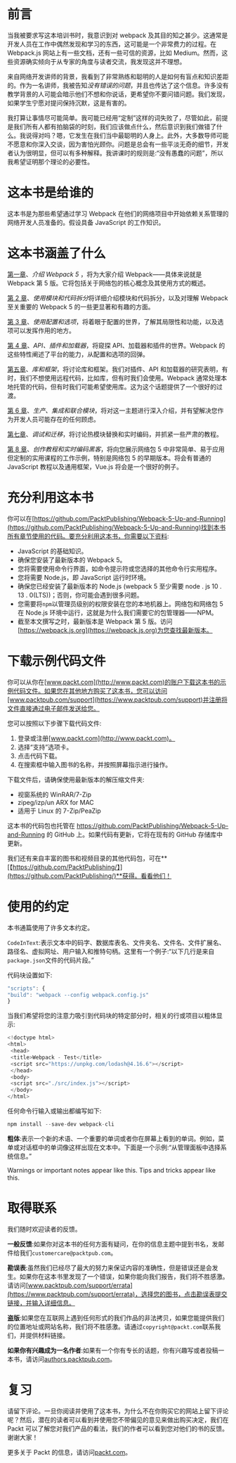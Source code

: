 # 前言

当我被要求写这本培训书时，我意识到对 webpack 及其目的知之甚少。这通常是开发人员在工作中偶然发现和学习的东西，这可能是一个非常费力的过程。在 Webpack.js 网站上有一些文档，还有一些可信的资源，比如 Medium。然而，这些资源确实倾向于从专家的角度与读者交流，我发现这并不理想。

来自网络开发讲师的背景，我看到了非常熟练和聪明的人是如何有盲点和知识差距的。作为一名讲师，我被告知*没有错误的问题*，并且也传达了这个信息。许多没有教学背景的人可能会暗示他们不想和你说话，更希望你不要问错问题。我们发现，如果学生宁愿对提问保持沉默，这是有害的。

我打算让事情尽可能简单。我可能已经用“定制”这样的词失败了，尽管如此，前提是我们所有人都有拍脑袋的时刻，我们应该做点什么，然后意识到我们做错了什么。我说得对吗？嗯，它发生在我们当中最聪明的人身上。此外，大多数导师可能不愿意和你深入交谈，因为害怕光顾你。问题是总会有一些平淡无奇的细节，开发者认为很明显，但可以有多种解释。我讲课时的规则是:“没有愚蠢的问题”，所以我希望证明那个理论的必要性。

# 这本书是给谁的

这本书是为那些希望通过学习 Webpack 在他们的网络项目中开始依赖关系管理的网络开发人员准备的。假设具备 JavaScript 的工作知识。

# 这本书涵盖了什么

[第一章](1.html)、*介绍 Webpack 5* ，将为大家介绍 Webpack——具体来说就是 Webpack 第 5 版。它将包括关于网络包的核心概念及其使用方式的概述。

[第 2 章](2.html)、*使用模块和代码拆分*将详细介绍模块和代码拆分，以及对理解 Webpack 至关重要的 Webpack 5 的一些更显著和有趣的方面。

[第 3 章](3.html)、*使用配置和选项*，将着眼于配置的世界，了解其局限性和功能，以及选项可以发挥作用的地方。

[第 4 章](4.html)、*API、插件和加载器*，将窥探 API、加载器和插件的世界。Webpack 的这些特性阐述了平台的能力，从配置和选项的回弹。

[第五章](5.html)、*库和框架*，将讨论库和框架。我们对插件、API 和加载器的研究表明，有时，我们不想使用远程代码，比如库，但有时我们会使用。Webpack 通常处理本地托管的代码，但有时我们可能希望使用库。这为这个话题提供了一个很好的过渡。

[第 6 章](6.html)、*生产、集成和联合模块*，将对这一主题进行深入介绍，并有望解决您作为开发人员可能存在的任何顾虑。

[第七章](7.html)、*调试和迁移*，将讨论热模块替换和实时编码，并抓紧一些严肃的教程。

[第 8 章](8.html)、*创作教程和实时编码黑客*，将向您展示网络包 5 中非常简单、易于应用但定制的实用课程的工作示例，特别是网络包 5 的早期版本。将会有普通的 JavaScript 教程以及通用框架，Vue.js 将会是一个很好的例子。

# 充分利用这本书

你可以在[https://github.com/PacktPublishing/Webpack-5-Up-and-Running](https://github.com/PacktPublishing/Webpack-5-Up-and-Running)找到本书所有章节使用的代码。要充分利用这本书，你需要以下资料:

*   JavaScript 的基础知识。
*   确保您安装了最新版本的 Webpack 5。
*   您将需要使用命令行界面，如命令提示符或您选择的其他命令行实用程序。
*   您将需要 Node.js，即 JavaScript 运行时环境。
*   确保您已经安装了最新版本的 Node.js (webpack 5 至少需要 node . js 10 . 13 . 0(LTS))；否则，你可能会遇到很多问题。
*   您需要将`npm`以管理员级别的权限安装在您的本地机器上。网络包和网络包 5 在 Node.js 环境中运行，这就是为什么我们需要它的包管理器——NPM。
*   截至本文撰写之时，最新版本是 Webpack 第 5 版。访问[https://webpack.js.org](https://webpack.js.org)为您查找最新版本。

# 下载示例代码文件

你可以从你在[www.packt.com](http://www.packt.com)的账户下载这本书的示例代码文件。如果您在其他地方购买了这本书，您可以访问[www.packtpub.com/support](https://www.packtpub.com/support)并注册将文件直接通过电子邮件发送给您。

您可以按照以下步骤下载代码文件:

1.  登录或注册[www.packt.com](http://www.packt.com)。
2.  选择“支持”选项卡。
3.  点击代码下载。
4.  在搜索框中输入图书的名称，并按照屏幕指示进行操作。

下载文件后，请确保使用最新版本的解压缩文件夹:

*   视窗系统的 WinRAR/7-Zip
*   zipeg/izp/un ARX for MAC
*   适用于 Linux 的 7-Zip/PeaZip

这本书的代码包也托管在 https://github.com/PacktPublishing/Webpack-5-Up-and-Running 的 GitHub 上。如果代码有更新，它将在现有的 GitHub 存储库中更新。

我们还有来自丰富的图书和视频目录的其他代码包，可在**[【https://github.com/PacktPublishing/】](https://github.com/PacktPublishing/)**获得。看看他们！

# 使用的约定

本书通篇使用了许多文本约定。

`CodeInText`:表示文本中的码字、数据库表名、文件夹名、文件名、文件扩展名、路径名、虚拟网址、用户输入和推特句柄。这里有一个例子:“以下几行是来自`package.json`文件的代码片段。”

代码块设置如下:

```js
"scripts": {
"build": "webpack --config webpack.config.js"
}
```

当我们希望将您的注意力吸引到代码块的特定部分时，相关的行或项目以粗体显示:

```js
<!doctype html>
<html>
 <head>
 <title>Webpack - Test</title>
 <script src="https://unpkg.com/lodash@4.16.6"></script>
 </head>
 <body>
 <script src="./src/index.js"></script>
 </body>
</html>
```

任何命令行输入或输出都编写如下:

```js
npm install --save-dev webpack-cli
```

**粗体**:表示一个新的术语、一个重要的单词或者你在屏幕上看到的单词。例如，菜单或对话框中的单词像这样出现在文本中。下面是一个示例:“从管理面板中选择系统信息。”

Warnings or important notes appear like this. Tips and tricks appear like this.

# 取得联系

我们随时欢迎读者的反馈。

**一般反馈**:如果你对这本书的任何方面有疑问，在你的信息主题中提到书名，发邮件给我们`customercare@packtpub.com`。

**勘误表**:虽然我们已经尽了最大的努力来保证内容的准确性，但是错误还是会发生。如果你在这本书里发现了一个错误，如果你能向我们报告，我们将不胜感激。请访问[www.packtpub.com/support/errata](https://www.packtpub.com/support/errata)，选择您的图书，点击勘误表提交链接，并输入详细信息。

**盗版**:如果您在互联网上遇到任何形式的我们作品的非法拷贝，如果您能提供我们的位置地址或网站名称，我们将不胜感激。请通过`copyright@packt.com`联系我们，并提供材料链接。

**如果你有兴趣成为一名作者**:如果有一个你有专长的话题，你有兴趣写或者投稿一本书，请访问[authors.packtpub.com](http://authors.packtpub.com/)。

# 复习

请留下评论。一旦你阅读并使用了这本书，为什么不在你购买它的网站上留下评论呢？然后，潜在的读者可以看到并使用您不带偏见的意见来做出购买决定，我们在 Packt 可以了解您对我们产品的看法，我们的作者可以看到您对他们的书的反馈。谢谢大家！

更多关于 Packt 的信息，请访问[packt.com](http://www.packt.com/)。